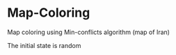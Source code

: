 # Map-Coloring
Map coloring using Min-conflicts algorithm (map of Iran)

The initial state is random
